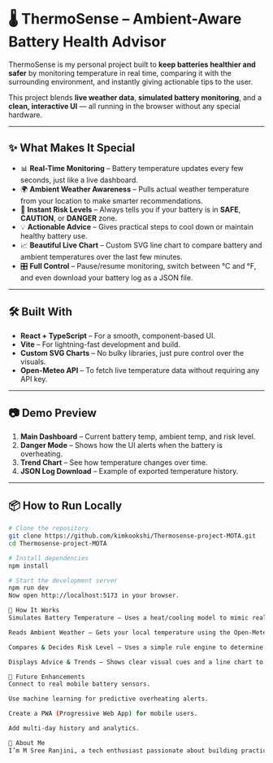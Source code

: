# 🌡️ ThermoSense – Ambient-Aware Battery Health Advisor

ThermoSense is my personal project built to **keep batteries healthier and safer** by monitoring temperature in real time, comparing it with the surrounding environment, and instantly giving actionable tips to the user.  

This project blends **live weather data**, **simulated battery monitoring**, and a **clean, interactive UI** — all running in the browser without any special hardware.

---

## ✨ What Makes It Special
- 📊 **Real-Time Monitoring** – Battery temperature updates every few seconds, just like a live dashboard.
- 🌍 **Ambient Weather Awareness** – Pulls actual weather temperature from your location to make smarter recommendations.
- 🚦 **Instant Risk Levels** – Always tells you if your battery is in **SAFE**, **CAUTION**, or **DANGER** zone.
- 💡 **Actionable Advice** – Gives practical steps to cool down or maintain healthy battery use.
- 📈 **Beautiful Live Chart** – Custom SVG line chart to compare battery and ambient temperatures over the last few minutes.
- 🎛 **Full Control** – Pause/resume monitoring, switch between °C and °F, and even download your battery log as a JSON file.

---

## 🛠 Built With
- **React + TypeScript** – For a smooth, component-based UI.
- **Vite** – For lightning-fast development and build.
- **Custom SVG Charts** – No bulky libraries, just pure control over the visuals.
- **Open-Meteo API** – To fetch live temperature data without requiring any API key.

---

## 📷 Demo Preview 
1. **Main Dashboard** – Current battery temp, ambient temp, and risk level.  
2. **Danger Mode** – Shows how the UI alerts when the battery is overheating.  
3. **Trend Chart** – See how temperature changes over time.  
4. **JSON Log Download** – Example of exported temperature history.

---

## 📦 How to Run Locally
```bash
# Clone the repository
git clone https://github.com/kimkookshi/Thermosense-project-MOTA.git
cd Thermosense-project-MOTA

# Install dependencies
npm install

# Start the development server
npm run dev
Now open http://localhost:5173 in your browser.

🧠 How It Works
Simulates Battery Temperature – Uses a heat/cooling model to mimic real-world battery behavior.

Reads Ambient Weather – Gets your local temperature using the Open-Meteo API.

Compares & Decides Risk Level – Uses a simple rule engine to determine if you’re safe or need action.

Displays Advice & Trends – Shows clear visual cues and a line chart to track changes.

🚀 Future Enhancements
Connect to real mobile battery sensors.

Use machine learning for predictive overheating alerts.

Create a PWA (Progressive Web App) for mobile users.

Add multi-day history and analytics.

🙋 About Me
I’m M Sree Ranjini, a tech enthusiast passionate about building practical, user-friendly solutions that combine data, design, and problem-solving. This project is part of my journey to sharpen my skills in modern frontend development and real-time data visualization.


